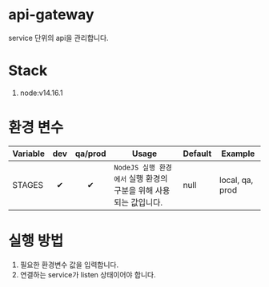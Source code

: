 # api-gateway

service 단위의 api을 관리합니다.

# Stack

1. node:v14.16.1

# 환경 변수

| Variable | dev | qa/prod | Usage                                                             | Default | Example         |
| -------- | :-: | :-----: | ----------------------------------------------------------------- | ------- | --------------- |
| STAGES   |  ✔  |    ✔    | `NodeJS 실행 환경에서` 실행 환경의 구분을 위해 사용되는 값입니다. | null    | local, qa, prod |

# 실행 방법

1. 필요한 환경변수 값을 입력합니다.
1. 연결하는 service가 listen 상태이어야 합니다.
